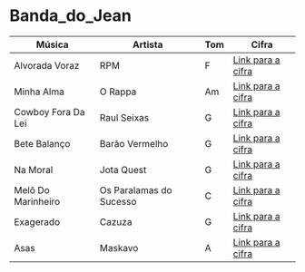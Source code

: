 # Banda_do_Jean

| Música               | Artista                  | Tom | Cifra                                                                                               |
|----------------------|--------------------------|-----|-----------------------------------------------------------------------------------------------------|
| Alvorada Voraz       | RPM                      | F   | [Link para a cifra](https://www.cifraclub.com.br/rpm/alvorada-voraz/)                               |
| Minha Alma           | O Rappa                  | Am  | [Link para a cifra](https://www.cifraclub.com.br/o-rappa/minha-alma/)                               |
| Cowboy Fora Da Lei   | Raul Seixas              | G   | [Link para a cifra](https://www.cifraclub.com.br/raul-seixas/cowboy-fora-da-lei/)                   |
| Bete Balanço         | Barão Vermelho           | G   | [Link para a cifra](https://www.cifraclub.com.br/barao-vermelho/bete-balanco/)                      |
| Na Moral             | Jota Quest               | G   | [Link para a cifra](https://www.cifraclub.com.br/jota-quest/na-moral/)                              |
| Melô Do Marinheiro   | Os Paralamas do Sucesso  | C   | [Link para a cifra](https://www.cifraclub.com.br/os-paralamas-do-sucesso/melo-do-marinheiro/)       |
| Exagerado            | Cazuza                   | G   | [Link para a cifra](https://www.cifraclub.com.br/cazuza/exagerado/)                                 |
| Asas                 | Maskavo                  | A   | [Link para a cifra](https://www.cifraclub.com.br/maskavo/asa/)                                      |
